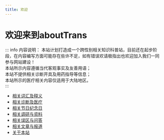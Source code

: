 ```yaml
---
title: 欢迎
---
```

# 欢迎来到aboutTrans
::: info 内容说明：
本站计划打造成一个跨性别相关知识科普站，目前还在起步阶段，在内容编写方面可能存在些许不足，如有错误欢请极指出也欢迎加入我们一同参与网站建设！  
本站所示内容遵循当代客观事实及友善用语；  
本站不提供相关诊断开具及用药指导等信息；  
本站所示的医疗相关内容仅适用于大陆地区。  
:::
* [相关词汇及释义](/document/words.md)  
* [相关诊断及医疗](/document/medical.md)  
* [相关节日纪念日](/document/days.md)  
* [相关调研与资料](/document/research.md)  
* [相关误区与问答](/document/Q&A.md)  
* [相关文章与报道](/document/publish.md)  
* [关于本站](/document/about.md)  